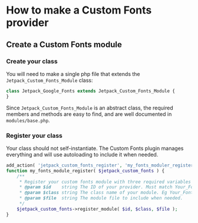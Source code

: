 # How to make a Custom Fonts provider

## Create a Custom Fonts module

### Create your class

You will need to make a single php file that extends the `Jetpack_Custom_Fonts_Module` class:

```php
class Jetpack_Google_Fonts extends Jetpack_Custom_Fonts_Module {
}
```

Since `Jetpack_Custom_Fonts_Module` is an abstract class, the required members and methods are easy to find, and are well documented in `modules/base.php`.

### Register your class

Your class should not self-instantiate. The Custom Fonts plugin manages everything and will use autoloading to include it when needed.

```php
add_action( 'jetpack_custom_fonts_register', 'my_fonts_moduler_register' );
function my_fonts_module_register( $jetpack_custom_fonts ) {
	/**
	 * Register your custom fonts module with three required variables
	 * @param $id    string The ID of your provider. Must match Your_Font_Module::$id
	 * @param $class string The class name of your module. Eg Your_Font_Module
	 * @param $file  string The module file to include when needed.
	 */
	$jetpack_custom_fonts->register_module( $id, $class, $file );
}
```